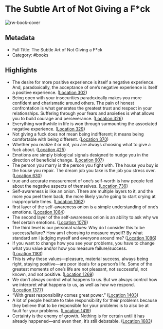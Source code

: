 # The Subtle Art of Not Giving a F*ck

![rw-book-cover](https://images-na.ssl-images-amazon.com/images/I/51mN3bY0JjL._SL200_.jpg)

## Metadata
- Full Title: The Subtle Art of Not Giving a F*ck
- Category: #books

## Highlights
- The desire for more positive experience is itself a negative experience. And, paradoxically, the acceptance of one’s negative experience is itself a positive experience. ([Location 302](https://readwise.io/to_kindle?action=open&asin=B019MMUA8S&location=302))
- Being open with your insecurities paradoxically makes you more confident and charismatic around others. The pain of honest confrontation is what generates the greatest trust and respect in your relationships. Suffering through your fears and anxieties is what allows you to build courage and perseverance. ([Location 326](https://readwise.io/to_kindle?action=open&asin=B019MMUA8S&location=326))
- Everything worthwhile in life is won through surmounting the associated negative experience. ([Location 329](https://readwise.io/to_kindle?action=open&asin=B019MMUA8S&location=329))
- Not giving a fuck does not mean being indifferent; it means being comfortable with being different. ([Location 370](https://readwise.io/to_kindle?action=open&asin=B019MMUA8S&location=370))
- Whether you realize it or not, you are always choosing what to give a fuck about. ([Location 425](https://readwise.io/to_kindle?action=open&asin=B019MMUA8S&location=425))
- Emotions are simply biological signals designed to nudge you in the direction of beneficial change. ([Location 607](https://readwise.io/to_kindle?action=open&asin=B019MMUA8S&location=607))
- The person you marry is the person you fight with. The house you buy is the house you repair. The dream job you take is the job you stress over. ([Location 630](https://readwise.io/to_kindle?action=open&asin=B019MMUA8S&location=630))
- true and accurate measurement of one’s self-worth is how people feel about the negative aspects of themselves. ([Location 739](https://readwise.io/to_kindle?action=open&asin=B019MMUA8S&location=739))
- Self-awareness is like an onion. There are multiple layers to it, and the more you peel them back, the more likely you’re going to start crying at inappropriate times. ([Location 1062](https://readwise.io/to_kindle?action=open&asin=B019MMUA8S&location=1062))
- first layer of the self-awareness onion is a simple understanding of one’s emotions. ([Location 1064](https://readwise.io/to_kindle?action=open&asin=B019MMUA8S&location=1064))
- The second layer of the self-awareness onion is an ability to ask why we feel certain emotions. ([Location 1079](https://readwise.io/to_kindle?action=open&asin=B019MMUA8S&location=1079))
- The third level is our personal values: Why do I consider this to be success/failure? How am I choosing to measure myself? By what standard am I judging myself and everyone around me? ([Location 1086](https://readwise.io/to_kindle?action=open&asin=B019MMUA8S&location=1086))
- If you want to change how you see your problems, you have to change what you value and/or how you measure failure/success. ([Location 1183](https://readwise.io/to_kindle?action=open&asin=B019MMUA8S&location=1183))
- This is why these values—pleasure, material success, always being right, staying positive—are poor ideals for a person’s life. Some of the greatest moments of one’s life are not pleasant, not successful, not known, and not positive. ([Location 1269](https://readwise.io/to_kindle?action=open&asin=B019MMUA8S&location=1269))
- We don’t always control what happens to us. But we always control how we interpret what happens to us, as well as how we respond. ([Location 1377](https://readwise.io/to_kindle?action=open&asin=B019MMUA8S&location=1377))
- “With great responsibility comes great power.” ([Location 1403](https://readwise.io/to_kindle?action=open&asin=B019MMUA8S&location=1403))
- A lot of people hesitate to take responsibility for their problems because they believe that to be responsible for your problems is to also be at fault for your problems. ([Location 1419](https://readwise.io/to_kindle?action=open&asin=B019MMUA8S&location=1419))
- Certainty is the enemy of growth. Nothing is for certain until it has already happened—and even then, it’s still debatable. ([Location 1683](https://readwise.io/to_kindle?action=open&asin=B019MMUA8S&location=1683))
